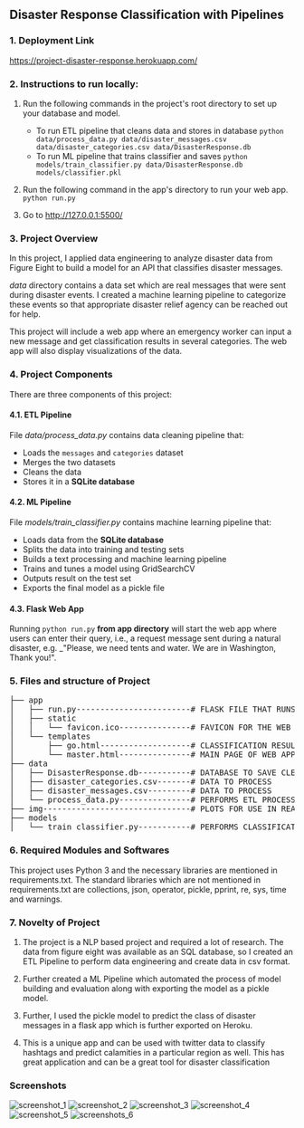 ## Disaster Response Classification with Pipelines

### 1. Deployment Link
https://project-disaster-response.herokuapp.com/

### 2. Instructions to run locally:
1. Run the following commands in the project's root directory to set up your database and model.

    - To run ETL pipeline that cleans data and stores in database
        `python data/process_data.py data/disaster_messages.csv data/disaster_categories.csv data/DisasterResponse.db`
    - To run ML pipeline that trains classifier and saves
        `python models/train_classifier.py data/DisasterResponse.db models/classifier.pkl`
    
2. Run the following command in the app's directory to run your web app.
    `python run.py`

3. Go to http://127.0.0.1:5500/

### 3. Project Overview
In this project, I applied data engineering to analyze disaster data from Figure Eight to build a model for an API that classifies disaster messages.

_data_ directory contains a data set which are real messages that were sent during disaster events. I created a machine learning pipeline to categorize these events so that appropriate disaster relief agency can be reached out for help.

This project will include a web app where an emergency worker can input a new message and get classification results in several categories. The web app will also display visualizations of the data.

### 4. Project Components
There are three components of this project:

#### 4.1. ETL Pipeline

File _data/process_data.py_ contains data cleaning pipeline that:

- Loads the `messages` and `categories` dataset
- Merges the two datasets
- Cleans the data
- Stores it in a **SQLite database**

#### 4.2. ML Pipeline

File _models/train_classifier.py_ contains machine learning pipeline that:

- Loads data from the **SQLite database**
- Splits the data into training and testing sets
- Builds a text processing and machine learning pipeline
- Trains and tunes a model using GridSearchCV
- Outputs result on the test set
- Exports the final model as a pickle file

#### 4.3. Flask Web App

Running `python run.py` **from app directory** will start the web app where users can enter their query, i.e., a request message sent during a natural disaster, e.g. _"Please, we need tents and water. We are in Washington, Thank you!".

### 5. Files and structure of Project

<pre>
├── app
│   ├── run.py------------------------# FLASK FILE THAT RUNS APP
│   ├── static
│   │   └── favicon.ico---------------# FAVICON FOR THE WEB APP
│   └── templates
│       ├── go.html-------------------# CLASSIFICATION RESULT PAGE OF WEB APP
│       └── master.html---------------# MAIN PAGE OF WEB APP
├── data
│   ├── DisasterResponse.db-----------# DATABASE TO SAVE CLEANED DATA TO
│   ├── disaster_categories.csv-------# DATA TO PROCESS
│   ├── disaster_messages.csv---------# DATA TO PROCESS
│   └── process_data.py---------------# PERFORMS ETL PROCESS
├── img-------------------------------# PLOTS FOR USE IN README AND THE WEB APP
├── models
│   └── train_classifier.py-----------# PERFORMS CLASSIFICATION TASK
</pre>

### 6. Required Modules and Softwares
This project uses Python 3 and the necessary libraries are mentioned in requirements.txt. The standard libraries which are not mentioned in requirements.txt are collections, json, operator, pickle, pprint, re, sys, time and warnings.


### 7. Novelty of Project
1. The project is a NLP based project and required a lot of research. The data from figure eight was available as an SQL database, so I created an ETL Pipeline to perform data engineering and create data in csv format.

2. Further created a ML Pipeline which automated the process of model building and evaluation along with exporting the model as a pickle model.

3. Further, I used the pickle model to predict the class of disaster messages in a flask app which is further exported on Heroku. 

4. This is a unique app and can be used with twitter data to classify hashtags and predict calamities in a particular region as well. This has great application and can be a great tool for disaster classification 

### Screenshots

![screenshot_1](https://user-images.githubusercontent.com/43378659/142759729-07ee8800-2851-448f-bb7c-50f13a51538f.JPG)
![screenshot_2](https://user-images.githubusercontent.com/43378659/142759730-ad3c3d0b-18b7-4ecd-9e86-59b078dd756e.JPG)
![screenshot_3](https://user-images.githubusercontent.com/43378659/142759731-c53ce6fa-3f4f-4cbf-af11-cb5c8d873625.JPG)
![screenshot_4](https://user-images.githubusercontent.com/43378659/142759732-62cc06fc-d45e-4ae9-9eb4-d34fba94daf4.JPG)
![screenshot_5](https://user-images.githubusercontent.com/43378659/142759733-6e58fa97-9e22-455a-ace2-fd2a23124156.JPG)
![screenshots_6](https://user-images.githubusercontent.com/43378659/142759735-baf28213-a4b8-4b12-a830-8975c1276071.JPG)

